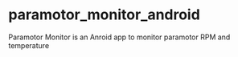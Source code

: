 # paramotor_monitor_android
Paramotor Monitor is an Anroid app to monitor paramotor RPM and temperature
